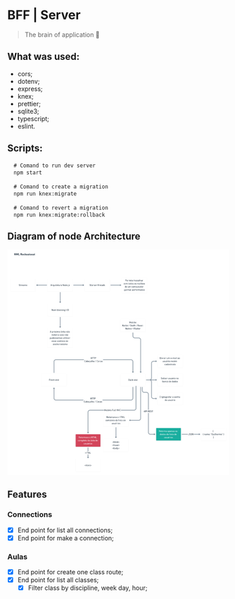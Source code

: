 # BFF | Server

> The brain of application 🧠

## What was used:

- cors;
- dotenv;
- express;
- knex;
- prettier;
- sqlite3;
- typescript;
- eslint.

## Scripts:

```
  # Comand to run dev server
  npm start

  # Comand to create a migration
  npm run knex:migrate

  # Comand to revert a migration
  npm run knex:migrate:rollback
```

## Diagram of node Architecture

<p align="center">
  <img src="./images/NWL-Rockeatseat.png" alt="Diagram node NLW">
</p>

## Features

### Connections

- [x] End point for list all connections;
- [x] End point for make a connection;

### Aulas

- [x] End point for create one class route;
- [x] End point for list all classes;
  - [x] Filter class by discipline, week day, hour;
